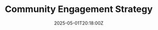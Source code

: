---
title: Community Engagement Strategy
linkTitle: Community Engagement Strategy
date: '2025-05-01T20:18:00Z'
weight: 1
description: No content
draft: false
ref: community-engagement-strategy
---